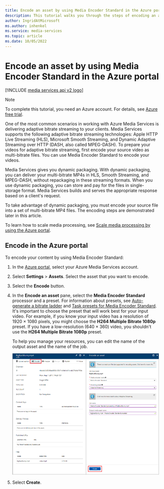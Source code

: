 ```yaml
---
title: Encode an asset by using Media Encoder Standard in the Azure portal
description: This tutorial walks you through the steps of encoding an asset by using Media Encoder Standard in the Azure portal.
author: IngridAtMicrosoft
ms.author: inhenkel
ms.service: media-services
ms.topic: article
ms.date: 10/05/2022
---
```


<!-- ms.assetid: 107d9e9a-71e9-43e5-b17c-6e00983aceab -->

# Encode an asset by using Media Encoder Standard in the Azure portal

[!INCLUDE [media services api v2 logo](./includes/v2-hr.md)]

> [!NOTE]
> To complete this tutorial, you need an Azure account. For details, see [Azure free trial](https://azure.microsoft.com/pricing/free-trial/).
>
>

One of the most common scenarios in working with Azure Media Services is delivering adaptive bitrate streaming to your clients. Media Services supports the following adaptive bitrate streaming technologies: Apple HTTP Live Streaming (HLS), Microsoft Smooth Streaming, and Dynamic Adaptive Streaming over HTTP (DASH, also called MPEG-DASH). To prepare your videos for adaptive bitrate streaming, first encode your source video as multi-bitrate files. You can use Media Encoder Standard to encode your videos.

Media Services gives you dynamic packaging. With dynamic packaging, you can deliver your multi-bitrate MP4s in HLS, Smooth Streaming, and MPEG-DASH, without repackaging in these streaming formats. When you use dynamic packaging, you can store and pay for the files in single-storage format. Media Services builds and serves the appropriate response based on a client's request.

To take advantage of dynamic packaging, you must encode your source file into a set of multi-bitrate MP4 files. The encoding steps are demonstrated later in this article.

To learn how to scale media processing, see [Scale media processing by using the Azure portal](media-services-portal-scale-media-processing.md).

## Encode in the Azure portal

To encode your content by using Media Encoder Standard:

1. In the [Azure portal](https://portal.azure.com/), select your Azure Media Services account.
2. Select **Settings** > **Assets**. Select the asset that you want to encode.
3. Select the **Encode** button.
4. In the **Encode an asset** pane, select the **Media Encoder Standard** processor and a preset. For information about presets, see [Auto-generate a bitrate ladder](media-services-autogen-bitrate-ladder-with-mes.md) and [Task presets for Media Encoder Standard](media-services-mes-presets-overview.md). It's important to choose the preset that will work best for your input video. For example, if you know your input video has a resolution of 1920 &#215; 1080 pixels, you might choose the **H264 Multiple Bitrate 1080p** preset. If you have a low-resolution (640 &#215; 360) video, you shouldn't use the **H264 Multiple Bitrate 1080p** preset.

   To help you manage your resources, you can edit the name of the output asset and the name of the job.

   ![Encode assets](./media/media-services-portal-vod-get-started/media-services-encode1.png)
5. Select **Create**.
